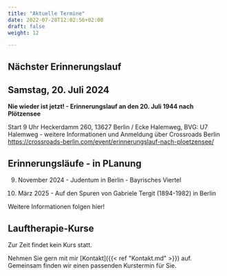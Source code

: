 ```yaml
---
title: "Aktuelle Termine"
date: 2022-07-28T12:02:56+02:00
draft: false
weight: 12

---
```


## Nächster Erinnerungslauf

## Samstag, 20. Juli 2024

__Nie wieder ist jetzt! - Erinnerungslauf an den 20. Juli 1944 nach Plötzensee__


Start 9 Uhr Heckerdamm 260, 13627 Berlin / Ecke Halemweg, BVG: U7 Halemweg - weitere Informationen und Anmeldung über Crossroads Berlin https://crossroads-berlin.com/event/erinnerungslauf-nach-ploetzensee/


## Erinnerungsläufe - in PLanung

9. November 2024 - Judentum in Berlin - Bayrisches Viertel

8. März 2025 - Auf den Spuren von Gabriele Tergit (1894-1982) in Berlin

Weitere Informationen folgen hier!


## Lauftherapie-Kurse

Zur Zeit findet kein Kurs statt. 

Nehmen Sie gern mit mir [Kontakt]({{< ref "Kontakt.md" >}}) auf. Gemeinsam finden wir einen passenden Kurstermin für Sie. 





